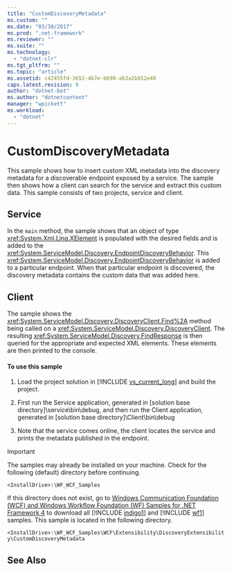 ```yaml
---
title: "CustomDiscoveryMetadata"
ms.custom: ""
ms.date: "03/30/2017"
ms.prod: ".net-framework"
ms.reviewer: ""
ms.suite: ""
ms.technology: 
  - "dotnet-clr"
ms.tgt_pltfrm: ""
ms.topic: "article"
ms.assetid: c42455fd-3652-4b7e-b698-ab3a2bb52e48
caps.latest.revision: 9
author: "dotnet-bot"
ms.author: "dotnetcontent"
manager: "wpickett"
ms.workload: 
  - "dotnet"
---
```

# CustomDiscoveryMetadata
This sample shows how to insert custom XML metadata into the discovery metadata for a discoverable endpoint exposed by a service. The sample then shows how a client can search for the service and extract this custom data. This sample consists of two projects, service and client.  
  
## Service  
 In the `main` method, the sample shows that an object of type <xref:System.Xml.Linq.XElement> is populated with the desired fields and is added to the <xref:System.ServiceModel.Discovery.EndpointDiscoveryBehavior>. This <xref:System.ServiceModel.Discovery.EndpointDiscoveryBehavior> is added to a particular endpoint. When that particular endpoint is discovered, the discovery metadata contains the custom data that was added here.  
  
## Client  
 The sample shows the <xref:System.ServiceModel.Discovery.DiscoveryClient.Find%2A> method being called on a <xref:System.ServiceModel.Discovery.DiscoveryClient>. The resulting <xref:System.ServiceModel.Discovery.FindResponse> is then queried for the appropriate and expected XML elements. These elements are then printed to the console.  
  
#### To use this sample  
  
1. Load the project solution in [!INCLUDE [vs_current_long](../../../../includes/vs-current-long-md.md)] and build the project.  
  
2. First run the Service application, generated in [solution base directory]\service\bin\debug, and then run the Client application, generated in [solution base directory]\Client\bin\debug  
  
3. Note that the service comes online, the client locates the service and prints the metadata published in the endpoint.  
  
> [!IMPORTANT]
>  The samples may already be installed on your machine. Check for the following (default) directory before continuing.  
> 
>  `<InstallDrive>:\WF_WCF_Samples`  
> 
>  If this directory does not exist, go to [Windows Communication Foundation (WCF) and Windows Workflow Foundation (WF) Samples for .NET Framework 4](http://go.microsoft.com/fwlink/?LinkId=150780) to download all [!INCLUDE [indigo1](../../../../includes/indigo1-md.md)] and [!INCLUDE [wf1](../../../../includes/wf1-md.md)] samples. This sample is located in the following directory.  
> 
>  `<InstallDrive>:\WF_WCF_Samples\WCF\Extensibility\DiscoveryExtensibility\CustomDiscoveryMetadata`  
  
## See Also
